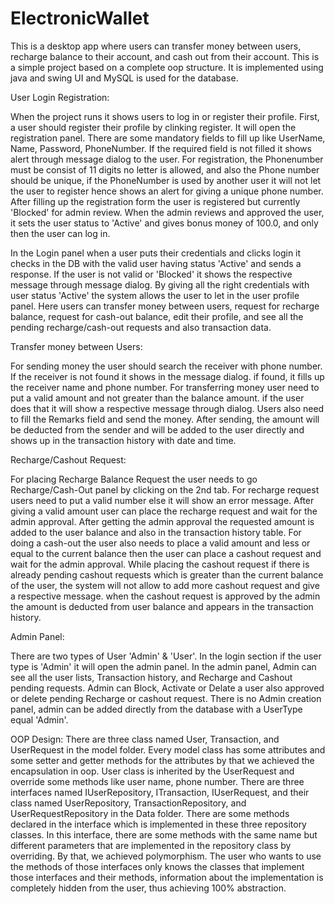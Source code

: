 # ElectronicWallet 
This is a desktop app where users can transfer money between users, recharge balance to their account, and cash out from their account. This is a simple project based on a complete oop
structure. It is implemented using java and swing UI and MySQL is used for the database. 

User Login Registration:

When the project runs it shows users to log in or register their profile. First, a user should register their profile by clinking register. It will open the registration panel. There are some mandatory fields to fill up like UserName, Name, Password, PhoneNumber. If the required field is not filled it shows alert through message dialog to the user. For registration, the Phonenumber must be consist of 11 digits no letter is allowed, and also the Phone number should be unique, if the PhoneNumber is used by another user it will not let the user to register hence shows an alert for giving a unique phone number. After filling up the registration form the user is registered but currently 'Blocked' for admin review. When the admin reviews and approved the user, it sets the user status to 'Active' and gives bonus money of 100.0, and only then the user can log in.

In the Login panel when a user puts their credentials and clicks login it checks in the DB with the valid user having status 'Active' and sends a response. If the user is not valid or 'Blocked' it shows the respective message through message dialog. By giving all the right credentials with user status 'Active' the system allows the user to let in the user profile panel. Here users can transfer money between users, request for recharge balance, request for cash-out balance, edit their profile, and see all the pending recharge/cash-out requests and also transaction data.

Transfer money between Users:

For sending money the user should search the receiver with phone number. If the receiver is not found it shows in the message dialog. if found, it fills up the receiver name and phone number. For transferring money user need to put a valid amount and not greater than the balance amount. if the user does that it will show a respective message through dialog. Users also need to fill the Remarks field and send the money. After sending, the amount will be deducted from the sender and will be added to the user directly and shows up in the transaction history with date and time.

Recharge/Cashout Request:

For placing Recharge Balance Request the user needs to go Recharge/Cash-Out panel by clicking on the 2nd tab. For recharge request users need to put a valid number else it will show an error message. After giving a valid amount user can place the recharge request and wait for the admin approval. After getting the admin approval the requested amount is added to the user balance and also in the transaction history table. For doing a cash-out the user also needs to place a valid amount and less or equal to the current balance then the user can place a cashout request and wait for the admin approval. While placing the cashout request if there is already pending cashout requests which is greater than the current balance of the user, the system will not allow to add more cashout request and give a respective message. when the cashout request is approved by the admin the amount is deducted from user balance and appears in the transaction history.

Admin Panel:

There are two types of User 'Admin' & 'User'. In the login section if the user type is 'Admin' it will open the admin panel. In the admin panel, Admin can see all the user lists, Transaction history, and Recharge and Cashout pending requests. Admin can Block, Activate or Delate a user also approved or delete pending Recharge or cashout request. There is no Admin creation panel, admin can be added directly from the database with a UserType equal 'Admin'.

OOP Design: 
There are three class named User, Transaction, and UserRequest in the model folder. Every model class has some attributes and some setter and getter methods for the attributes by that we achieved the encapsulation in oop. User class is inherited by the UserRequest and override some methods like user name, phone number. There are three interfaces named IUserRepository, ITransaction, IUserRequest, and their class named UserRepository, TransactionRepository, and UserRequestRepository in the Data folder. There are some methods declared in the interface which is implemented in these three repository classes. In this interface, there are some methods with the same name but different parameters that are implemented in the repository class by overriding. By that, we achieved polymorphism. The user who wants to use the methods of those interfaces only knows the classes that implement those interfaces and their methods, information about the implementation is completely hidden from the user, thus achieving 100% abstraction.


